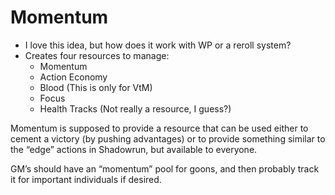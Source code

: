 # Momentum
- I love this idea, but how does it work with WP or a reroll system?
- Creates four resources to manage:
  - Momentum
  - Action Economy
  - Blood (This is only for VtM)
  - Focus
  - Health Tracks (Not really a resource, I guess?)

Momentum is supposed to provide a resource that can be used either to cement a victory (by pushing advantages) or to provide something similar to the “edge” actions in Shadowrun, but available to everyone. 

GM’s should have an “momentum” pool for goons, and then probably track it for important individuals if desired.
